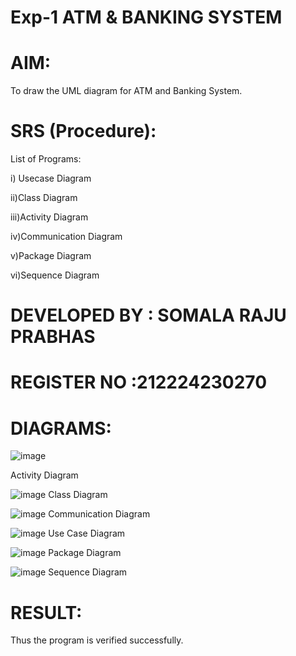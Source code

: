 # Exp-1 ATM & BANKING SYSTEM

# AIM:
To draw the UML diagram for ATM and Banking System.
# SRS (Procedure):
List of Programs:

i) Usecase Diagram

ii)Class Diagram

iii)Activity Diagram

iv)Communication Diagram

v)Package Diagram

vi)Sequence Diagram


# DEVELOPED BY : SOMALA RAJU PRABHAS
# REGISTER NO :212224230270

# DIAGRAMS:
![image](https://github.com/user-attachments/assets/ed54deea-b011-45e5-ad14-2aa98d16cec3)

Activity Diagram

![image](https://github.com/user-attachments/assets/c7133d69-3a29-4f08-9ef9-13bba12d2575)
Class Diagram

![image](https://github.com/user-attachments/assets/37dce297-bbe0-4091-8d9a-1851a6ab496c)
Communication Diagram

![image](https://github.com/user-attachments/assets/0910c895-6159-4476-8793-d4629878e125)
Use Case Diagram

![image](https://github.com/user-attachments/assets/d8797089-62fd-4d4d-8e98-a16235a517b2)
Package Diagram

![image](https://github.com/user-attachments/assets/7555e6ba-4a8b-4c82-8480-9c7340d1890f)
Sequence Diagram


# RESULT:
Thus the program is verified successfully.
